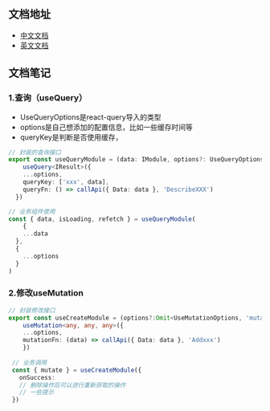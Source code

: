 ## 文档地址

- [中文文档](https://cangsdarm.github.io/react-query-web-i18n/)
- [英文文档](https://react-query.tanstack.com/overview)

## 文档笔记

### 1.查询（useQuery）

- UseQueryOptions是react-query导入的类型
- options是自己想添加的配置信息，比如一些缓存时间等
- queryKey是判断是否使用缓存，

```typescript
// 封装的查询接口
export const useQueryModule = (data: IModule, options?: UseQueryOptions<any>) => 
	useQuery<IResult>({
    ...options,
    queryKey: ['xxx', data],
    queryFn: () => callApi({ Data: data }, 'DescribeXXX')
  })

// 业务组件使用
const { data, isLoading, refetch } = useQueryModule(
	{
    ...data
  },
  {
    ...options
  }
)
```

### 2.修改useMutation

```typescript
// 封装修改接口
export const useCreateModule = (options?:Omit<UseMutationOptions, 'mutationFn'>) =>
	useMutation<any, any, any>({
  	...options,
    mutationFn: (data) => callApi({ Data: data }, 'Addxxx')                            
	})
 
 // 业务调用
 const { mutate } = useCreateModule({
   onSuccess: 
   // 删除操作后可以进行重新获取的操作
   // 一些提示
 })
```


